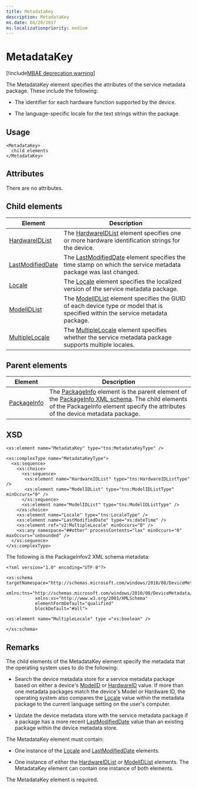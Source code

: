 ```yaml
---
title: MetadataKey
description: MetadataKey
ms.date: 04/20/2017
ms.localizationpriority: medium
---
```


# MetadataKey

[!include[MBAE deprecation warning](../includes/mbae-deprecation-warning.md)]

The MetadataKey element specifies the attributes of the service metadata package. These include the following:

- The identifier for each hardware function supported by the device.

- The language-specific locale for the text strings within the package.

## Usage

``` syntax
<MetadataKey>
  child elements
</MetadataKey>
```

## Attributes

There are no attributes.

## Child elements

|Element|Description|
|----|----|
|[HardwareIDList](hardwareidlist.md)|The [HardwareIDList](hardwareidlist.md) element specifies one or more hardware identification strings for the device.|
|[LastModifiedDate](lastmodifieddate.md)|The [LastModifiedDate](lastmodifieddate.md) element specifies the time stamp on which the service metadata package was last changed.|
|[Locale](locale.md)|The [Locale](locale.md) element specifies the localized version of the service metadata package.|
|[ModelIDList](modelidlist.md)|The [ModelIDList](modelidlist.md) element specifies the GUID of each device type or model that is specified within the service metadata package.|
|[MultipleLocale](multiplelocale.md)|The [MultipleLocale](multiplelocale.md) element specifies whether the service metadata package supports multiple locales.|

## Parent elements

|Element|Description|
|----|----|
|[PackageInfo](packageinfo.md)|The [PackageInfo](packageinfo.md) element is the parent element of the [PackageInfo XML schema](packageinfo-xml-schema.md). The child elements of the PackageInfo element specify the attributes of the device metadata package.|

## XSD

``` syntax
<xs:element name="MetadataKey" type="tns:MetadataKeyType" />

<xs:complexType name="MetadataKeyType">
  <xs:sequence>
    <xs:choice>
      <xs:sequence>
       <xs:element name="HardwareIDList" type="tns:HardwareIDListType" />
       <xs:element name="ModelIDList" type="tns:ModelIDListType" minOccurs="0" />
      </xs:sequence>
      <xs:element name="ModelIDList" type="tns:ModelIDListType" />
    </xs:choice>
    <xs:element name="Locale" type="tns:LocaleType" />
    <xs:element name="LastModifiedDate" type="xs:dateTime" />
    <xs:element ref="v2:MultipleLocale" minOccurs="0" />
    <xs:any namespace="##other" processContents="lax" minOccurs="0" maxOccurs="unbounded" />
  </xs:sequence>
</xs:complexType>
```

The following is the PackageInfov2 XML schema metadata:

``` syntax
<?xml version="1.0" encoding="UTF-8"?>

<xs:schema targetNamespace="http://schemas.microsoft.com/windows/2010/08/DeviceMetadata/PackageInfov2"
           xmlns:tns="http://schemas.microsoft.com/windows/2010/08/DeviceMetadata/PackageInfov2"
           xmlns:xs="http://www.w3.org/2001/XMLSchema"
           elementFormDefault="qualified"
           blockDefault="#all">

<xs:element name="MultipleLocale" type ="xs:boolean" />

</xs:schema>
```

## Remarks

The child elements of the MetadataKey element specify the metadata that the operating system uses to do the following:

- Search the device metadata store for a service metadata package based on either a device's [ModelID](modelid.md) or [HardwareID](hardwareid.md) value. If more than one metadata packages match the device's Model or Hardware ID, the operating system also compares the [Locale](locale.md) value within the metadata package to the current language setting on the user's computer.

- Update the device metadata store with the service metadata package if a package has a more recent [LastModifiedDate](lastmodifieddate.md) value than an existing package within the device metadata store.

The MetadataKey element must contain:

- One instance of the [Locale](locale.md) and [LastModifiedDate](lastmodifieddate.md) elements.

- One instance of either the [HardwareIDList](hardwareidlist.md) or [ModelIDList](modelidlist.md) elements. The MetadataKey element can contain one instance of both elements.

The MetadataKey element is required.
